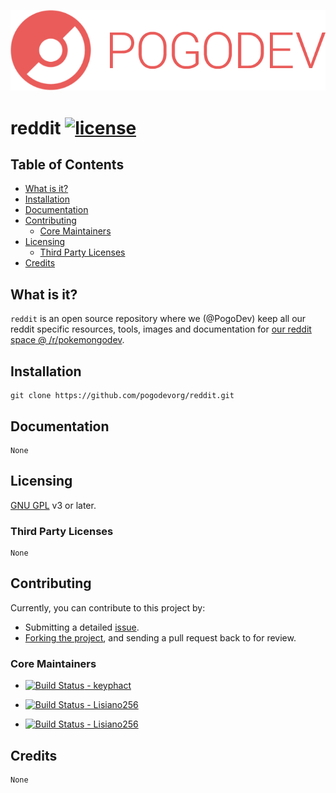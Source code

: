 [![POGODEV](https://github.com/pogodevorg/assets/blob/master/public/img/logo-github.png?raw=true)](https://pogodev.org)

# reddit [![license](https://img.shields.io/github/license/pogodevorg/reddit.svg?maxAge=2592000?style=flat-square)](https://github.com/pogodevorg/reddit/blob/master/LICENSE)

## Table of Contents

* [What is it?](#what-is-it)
* [Installation](#installation)
* [Documentation](#documentation)
* [Contributing](#contributing)
  * [Core Maintainers](#core-maintainers)
* [Licensing](#licensing)
  * [Third Party Licenses](#third-party-licenses)
* [Credits](#credits)

## What is it?
`reddit` is an open source repository where we (@PogoDev) keep all our reddit specific resources, tools, images and documentation for [our reddit space @ /r/pokemongodev](https://reddit.pogodev.org).

## Installation
    git clone https://github.com/pogodevorg/reddit.git

## Documentation
    None

## Licensing
[GNU GPL](https://github.com/pogodevorg/reddit/blob/master/LICENSE) v3 or later.

### Third Party Licenses
    None

## Contributing
Currently, you can contribute to this project by:
* Submitting a detailed [issue](https://github.com/pogodevorg/reddit/issues/new).
* [Forking the project](https://github.com/pogodevorg/reddit/fork), and sending a pull request back to for review.

### Core Maintainers

* [![Build Status](https://github.com/keyphact.png?size=36) - keyphact](https://github.com/keyphact)

* [![Build Status](https://github.com/Lisiano256.png?size=36) - Lisiano256](https://github.com/Lisiano256)

* [![Build Status](https://github.com/nullpixel1.png?size=36) - Lisiano256](https://github.com/nullpixel1)

## Credits
    None
